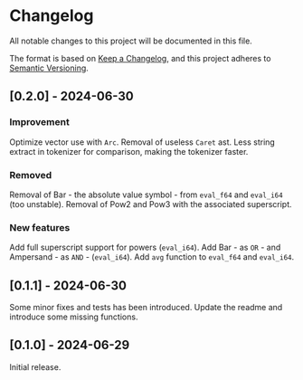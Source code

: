# Changelog

All notable changes to this project will be documented in this file.

The format is based on [Keep a Changelog](https://keepachangelog.com/en/1.0.0/),
and this project adheres to [Semantic Versioning](https://semver.org/spec/v2.0.0.html).

## [0.2.0] - 2024-06-30

### Improvement

Optimize vector use with `Arc`.
Removal of useless `Caret` ast.
Less string extract in tokenizer for comparison, making the tokenizer faster.

### Removed

Removal of Bar - the absolute value symbol - from `eval_f64` and `eval_i64` (too unstable).
Removal of Pow2 and Pow3 with the associated superscript.

### New features

Add full superscript support for powers (`eval_i64`).
Add Bar - as `OR` - and Ampersand - as `AND` - (`eval_i64`).
Add `avg` function to `eval_f64` and `eval_i64`.

## [0.1.1] - 2024-06-30

Some minor fixes and tests has been introduced.
Update the readme and introduce some missing functions.

## [0.1.0] - 2024-06-29

Initial release.
